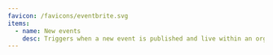```yaml
---
favicon: /favicons/eventbrite.svg
items:
  - name: New events
    desc: Triggers when a new event is published and live within an organization.
---
```


<script setup>
  import CustomListing from '../../components/CustomListing.vue'
</script>

<CustomListing />
